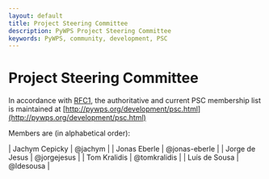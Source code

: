 ```yaml
---
layout: default
title: Project Steering Committee
description: PyWPS Project Steering Committee
keywords: PyWPS, community, development, PSC
---
```


# Project Steering Committee

In accordance with [RFC1](/development/rfcs/rfc-1.html),
the authoritative and current PSC membership list is maintained at
[http://pywps.org/development/psc.html](http://pywps.org/development/psc.html)

Members are (in alphabetical order):

<!-- script src="https://embed.github.com/view/geojson/geopython/pywps.org/gh-pages/development/psc.geojson?width=400&height=300"> </script -->

| Jachym Cepicky | @jachym       |
| Jonas Eberle   | @jonas-eberle |
| Jorge de Jesus | @jorgejesus   |
| Tom Kralidis   | @tomkralidis  |
| Luís de Sousa  | @ldesousa     |

